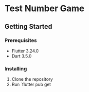# Test Number Game

## Getting Started
### Prerequisites
- Flutter 3.24.0
- Dart 3.5.0

### Installing
1. Clone the repository
2. Run `flutter pub get
